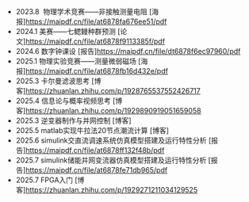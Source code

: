 * 2023.8  物理学术竞赛——非接触测量电阻 \[海报]https://maipdf.cn/file/at6878fa676ee51/pdf
* 2024.1 美赛——七鳃鳗种群预测 \[论文]https://maipdf.cn/file/at6878f9113385f/pdf
* 2024.6 数字钟课设 \[报告]https://maipdf.cn/file/dt6878f6ec97960/pdf
* 2025.1 物理实验竞赛——测量微弱磁场 \[海报]https://maipdf.cn/file/at6878fb16d432e/pdf
* 2025.3 卡尔曼滤波思考 \[博客]https://zhuanlan.zhihu.com/p/1928765537552426717
* 2025.4 信息论与概率视频思考 \[博客]https://zhuanlan.zhihu.com/p/1929890919051659058
* 2025.3 逆变器制作与并网控制  \[博客]
* 2025.5 matlab实现牛拉法20节点潮流计算 \[博客]
* 2025.6  simulink交直流调速系统仿真模型搭建及运行特性分析 \[报告]https://maipdf.cn/file/at6878ff132f48b/pdf
* 2025.7 simulink储能并网变流器仿真模型搭建及运行特性分析  \[报告]https://maipdf.cn/file/at6878fe71db965/pdf
* 2025.7 FPGA入门 \[博客]https://zhuanlan.zhihu.com/p/1929271211034129525
